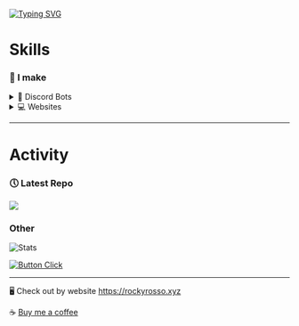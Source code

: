 [![Typing SVG](https://readme-typing-svg.demolab.com?font=Fira+Code&size=50&pause=1000&color=0055F7&center=true&vCenter=true&width=935&height=60&lines=Hi%2C+I'm+RockyRosso+%F0%9F%91%8B;I+enjoy+making+things+%F0%9F%99%82)](https://git.io/typing-svg)

# Skills
### 📝 I make

<details>
  <summary>🤖 Discord Bots</summary>
  <h1>Common Stack</h1>
  <div">
    <img title="node.js" src="https://cdn.jsdelivr.net/gh/devicons/devicon/icons/nodejs/nodejs-original.svg" width="50" />
    <img title="oceanic.js" src="https://github.com/user-attachments/assets/478ef1a0-8a58-4b4f-acb0-f138e1ddf668" width="50" />
    <img title="MongoDB" src="https://cdn.jsdelivr.net/gh/devicons/devicon@latest/icons/mongodb/mongodb-original.svg" width="50" />
    <img title="Postgresql" src="https://cdn.jsdelivr.net/gh/devicons/devicon@latest/icons/postgresql/postgresql-original.svg" width="50" />
  </div>
</details>
<details>
  <summary>💻 Websites</summary>
  <h1>Common Stack</h1>
  <div>
    <img title="node.js" src="https://cdn.jsdelivr.net/gh/devicons/devicon/icons/nodejs/nodejs-original.svg" width="50" />
    <img title="Vue.js" src="https://cdn.jsdelivr.net/gh/devicons/devicon@latest/icons/vuejs/vuejs-original.svg" width="50" />
    <img title="Astro" src="https://cdn.jsdelivr.net/gh/devicons/devicon@latest/icons/astro/astro-original.svg" width="50" />
  </div>
</details>

---

# Activity

<h3>🕔 Latest Repo</h3>
<a href="https://github.com/RockyRosso/rockyrosso.xyz">
  <img src="https://github-readme-stats.vercel.app/api/pin/?username=RockyRosso&repo=rockyrosso.xyz&theme=transparent" />
</a>

### Other

![Stats](https://github-readme-stats.vercel.app/api/top-langs/?username=RockyRosso&layout=compact&theme=transparent)

[![Button Click](https://img.shields.io/badge/Personal_Templates-37a779?style=for-the-badge)](https://github.com/orgs/Rosso-Templates/repositories)

---

🖥️ Check out by website
https://rockyrosso.xyz

☕ [Buy me a coffee](https://buymeacoffee.com/rockyrosso)
